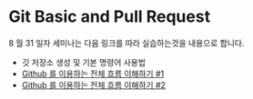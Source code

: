 # Git Basic and Pull Request

8 월 31 일자 세미나는 다음 링크를 따라 실습하는것을 내용으로 합니다.

- 깃 저장소 생성 및 기본 명령어 사용법
- [Github 를 이용하는 전체 흐름 이해하기 #1](https://blog.outsider.ne.kr/865)
- [Github 를 이용하는 전체 흐름 이해하기 #2](https://blog.outsider.ne.kr/866)
